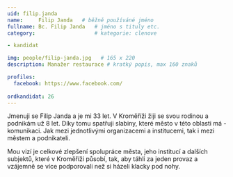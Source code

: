 ```yaml
---
uid: filip.janda
name:     Filip Janda	# běžně používáné jméno
fullname: Bc. Filip Janda	# jméno s tituly etc.
category:                   # kategorie: clenove

- kandidat

img: people/filip-janda.jpg   # 165 x 220
description: Manažer restaurace # kratký popis, max 160 znaků

profiles:
  facebook: https://www.facebook.com/
  
ordkandidat: 26
---
```


Jmenuji se Filip Janda a je mi 33 let. V Kroměříži žiji se svou rodinou a podnikám už 8 let. Díky tomu spatřuji slabiny, které město v této oblasti má - komunikaci. Jak mezi jednotlivými organizacemi a institucemi, tak i mezi městem a podnikateli. 

Mou vizí je celkové zlepšení spolupráce města, jeho institucí a dalších subjektů, které v Kroměříži působí, tak, aby táhli za jeden provaz a vzájemně se více podporovali než si házeli klacky pod nohy.
